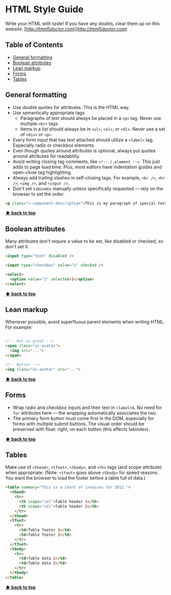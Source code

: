 # HTML Style Guide

Write your HTML with taste! If you have any doubts, clear them up on this website: [http://html5doctor.com](http://html5doctor.com)

## Table of Contents
- [General formatting](general-formatting)
- [Boolean attributes](boolean-attributes)
- [Lean markup](lean-markup)
- [Forms](forms)
- [Tables](tables)

## General formatting

- Use double quotes for attributes. This is the HTML way.
- Use semantically appropriate tags
  - Paragraphs of text should always be placed in a `<p>` tag. Never use multiple `<br>` tags.
  - Items in a list should always be in `<ul>`, `<ol>`, or `<dl>`. Never use a set of `<div>` or `<p>`.
- Every form input that has text attached should utilize a `<label>` tag. Especially radio or checkbox elements.
- Even though quotes around attributes is optional, always put quotes around attributes for readability.
- Avoid writing closing tag comments, like `<!-- /.element -->`. This just adds to page load time. Plus, most editors have indentation guides and open-close tag highlighting.
- Always add trailing slashes in self-closing tags. For example, `<br />`, `<hr />`, `<img />`, and `<input />`.
- Don't set `tabindex` manually unless specifically requested — rely on the browser to set the order.

```html
<p class="c-component-description">This is my paragraph of special text.</p>
```

**[⬆ back to top](#table-of-contents)**

## Boolean attributes

Many attributes don't require a value to be set, like disabled or checked, so don't set it.

```html
<input type="text" disabled />

<input type="checkbox" value="1" checked />

<select>
  <option value="1" selected>1</option>
</select>
```

**[⬆ back to top](#table-of-contents)**

## Lean markup

Whenever possible, avoid superfluous parent elements when writing HTML. For example:

```html

<!-- Not so great -->
<span class="ui-avatar">
  <img src="...">
</span>

<!-- Better -->
<img class="ui-avatar" src="...">

```

**[⬆ back to top](#table-of-contents)**

## Forms

- Wrap radio and checkbox inputs and their text in `<label>`s. No need for `for` attributes here — the wrapping automatically associates the two.
- The primary form button must come first in the DOM, especially for forms with multiple submit buttons. The visual order should be preserved with float: right; on each button (this affects tabindex).

**[⬆ back to top](#table-of-contents)**

## Tables

Make use of `<thead>`, `<tfoot>`, `<tbody>`, and `<th>` tags (and scope attribute) when appropriate. (Note: `<tfoot>` goes above `<tbody>` for speed reasons. You want the browser to load the footer before a table full of data.)

```html
<table summary="This is a chart of invoices for 2011.">
  <thead>
    <tr>
      <th scope="col">Table header 1</th>
      <th scope="col">Table header 2</th>
    </tr>
  </thead>
  <tfoot>
    <tr>
      <td>Table footer 1</td>
      <td>Table footer 2</td>
    </tr>
  </tfoot>
  <tbody>
    <tr>
      <td>Table data 1</td>
      <td>Table data 2</td>
    </tr>
  </tbody>
</table>
```

**[⬆ back to top](#table-of-contents)**
